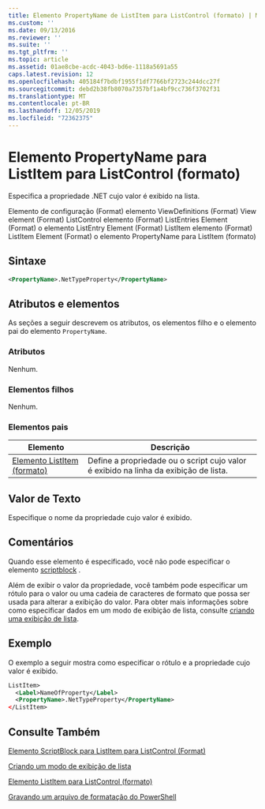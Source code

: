 ```yaml
---
title: Elemento PropertyName de ListItem para ListControl (formato) | Microsoft Docs
ms.custom: ''
ms.date: 09/13/2016
ms.reviewer: ''
ms.suite: ''
ms.tgt_pltfrm: ''
ms.topic: article
ms.assetid: 01ae8cbe-acdc-4043-bd6e-1118a5691a55
caps.latest.revision: 12
ms.openlocfilehash: 405184f7bdbf1955f1df7766bf2723c244dcc27f
ms.sourcegitcommit: debd2b38fb8070a7357bf1a4bf9cc736f3702f31
ms.translationtype: MT
ms.contentlocale: pt-BR
ms.lasthandoff: 12/05/2019
ms.locfileid: "72362375"
---
```

# <a name="propertyname-element-for-listitem-for-listcontrol-format"></a>Elemento PropertyName para ListItem para ListControl (formato)

Especifica a propriedade .NET cujo valor é exibido na lista.

Elemento de configuração (Format) elemento ViewDefinitions (Format) View element (Format) ListControl elemento (Format) ListEntries Element (Format) o elemento ListEntry Element (Format) ListItem elemento (Format) ListItem Element (Format) o elemento PropertyName para ListItem (formato)

## <a name="syntax"></a>Sintaxe

```xml
<PropertyName>.NetTypeProperty</PropertyName>
```

## <a name="attributes-and-elements"></a>Atributos e elementos

As seções a seguir descrevem os atributos, os elementos filho e o elemento pai do elemento `PropertyName`.

### <a name="attributes"></a>Atributos

Nenhum.

### <a name="child-elements"></a>Elementos filhos

Nenhum.

### <a name="parent-elements"></a>Elementos pais

|Elemento|Descrição|
|-------------|-----------------|
|[Elemento ListItem (formato)](./listitem-element-for-listitems-for-listcontrol-format.md)|Define a propriedade ou o script cujo valor é exibido na linha da exibição de lista.|

## <a name="text-value"></a>Valor de Texto

Especifique o nome da propriedade cujo valor é exibido.

## <a name="remarks"></a>Comentários

Quando esse elemento é especificado, você não pode especificar o elemento [scriptblock](./scriptblock-element-for-listitem-for-listcontrol-format.md) .

Além de exibir o valor da propriedade, você também pode especificar um rótulo para o valor ou uma cadeia de caracteres de formato que possa ser usada para alterar a exibição do valor. Para obter mais informações sobre como especificar dados em um modo de exibição de lista, consulte [criando uma exibição de lista](./creating-a-list-view.md).

## <a name="example"></a>Exemplo

O exemplo a seguir mostra como especificar o rótulo e a propriedade cujo valor é exibido.

```xml
ListItem>
  <Label>NameOfProperty</Label>
  <PropertyName>.NetTypeProperty</PropertyName>
</ListItem>

```

## <a name="see-also"></a>Consulte Também

[Elemento ScriptBlock para ListItem para ListControl (Format)](./scriptblock-element-for-listitem-for-listcontrol-format.md)

[Criando um modo de exibição de lista](./creating-a-list-view.md)

[Elemento ListItem para ListControl (formato)](./listitem-element-for-listitems-for-listcontrol-format.md)

[Gravando um arquivo de formatação do PowerShell](./writing-a-powershell-formatting-file.md)

